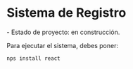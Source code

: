 <h1>Sistema de Registro</h1>
- Estado de proyecto: en construcción.

Para ejecutar el sistema, debes poner:

```nps install react```
